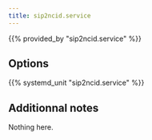 ```yaml
---
title: sip2ncid.service
---
```


{{% provided_by "sip2ncid.service" %}}

## Options

{{% systemd_unit "sip2ncid.service" %}}

## Additionnal notes

Nothing here.